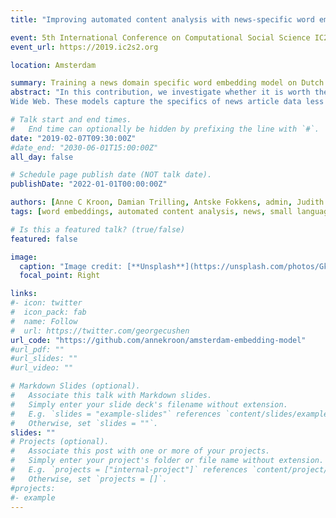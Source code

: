 ```yaml
---
title: "Improving automated content analysis with news-specific word embeddings for medium-resourced languages"

event: 5th International Conference on Computational Social Science IC2S2
event_url: https://2019.ic2s2.org

location: Amsterdam

summary: Training a news domain specific word embedding model on Dutch journalistic content. 
abstract: "In this contribution, we investigate whether it is worth the effort to train a custom model rather than relying on (limited) available pre-trained models. For the case of Dutch, few embedding models are available, and they are trained on ordinary human language from the World
Wide Web. These models capture the specifics of news article data less well and are therefore likely to be less suitable to study and understand dynamics of this domain."

# Talk start and end times.
#   End time can optionally be hidden by prefixing the line with `#`.
date: "2019-02-07T09:30:00Z"
#date_end: "2030-06-01T15:00:00Z"
all_day: false

# Schedule page publish date (NOT talk date).
publishDate: "2022-01-01T00:00:00Z"

authors: [Anne C Kroon, Damian Trilling, Antske Fokkens, admin, Judith Moeller, Mariken Van der Velden, Wouter van Atteveldt]
tags: [word embeddings, automated content analysis, news, small languages]

# Is this a featured talk? (true/false)
featured: false

image:
  caption: "Image credit: [**Unsplash**](https://unsplash.com/photos/GkinCd2enIY)"
  focal_point: Right

links:
#- icon: twitter
#  icon_pack: fab
#  name: Follow
#  url: https://twitter.com/georgecushen
url_code: "https://github.com/annekroon/amsterdam-embedding-model"
#url_pdf: ""
#url_slides: ""
#url_video: ""

# Markdown Slides (optional).
#   Associate this talk with Markdown slides.
#   Simply enter your slide deck's filename without extension.
#   E.g. `slides = "example-slides"` references `content/slides/example-slides.md`.
#   Otherwise, set `slides = ""`.
slides: ""
# Projects (optional).
#   Associate this post with one or more of your projects.
#   Simply enter your project's folder or file name without extension.
#   E.g. `projects = ["internal-project"]` references `content/project/deep-learning/index.md`.
#   Otherwise, set `projects = []`.
#projects:
#- example
---
```

